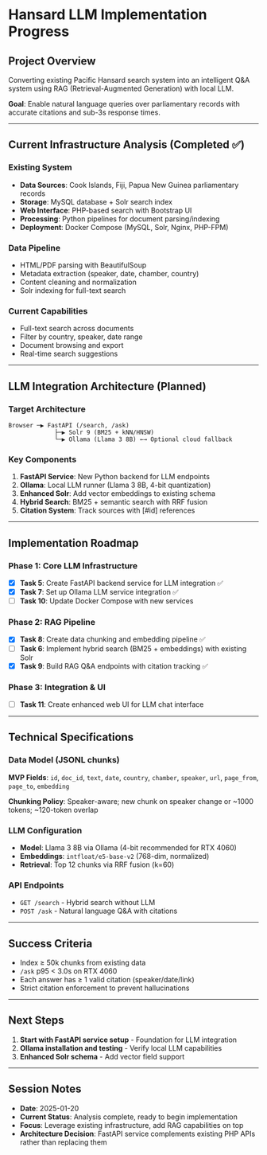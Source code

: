 # Hansard LLM Implementation Progress

## Project Overview
Converting existing Pacific Hansard search system into an intelligent Q&A system using RAG (Retrieval-Augmented Generation) with local LLM.

**Goal**: Enable natural language queries over parliamentary records with accurate citations and sub-3s response times.

---

## Current Infrastructure Analysis (Completed ✅)

### Existing System
- **Data Sources**: Cook Islands, Fiji, Papua New Guinea parliamentary records
- **Storage**: MySQL database + Solr search index  
- **Web Interface**: PHP-based search with Bootstrap UI
- **Processing**: Python pipelines for document parsing/indexing
- **Deployment**: Docker Compose (MySQL, Solr, Nginx, PHP-FPM)

### Data Pipeline
- HTML/PDF parsing with BeautifulSoup
- Metadata extraction (speaker, date, chamber, country)
- Content cleaning and normalization
- Solr indexing for full-text search

### Current Capabilities
- Full-text search across documents
- Filter by country, speaker, date range
- Document browsing and export
- Real-time search suggestions

---

## LLM Integration Architecture (Planned)

### Target Architecture
```
Browser ─▶ FastAPI (/search, /ask)
             ├─▶ Solr 9 (BM25 + kNN/HNSW)  
             └─▶ Ollama (Llama 3 8B) ←→ Optional cloud fallback
```

### Key Components
1. **FastAPI Service**: New Python backend for LLM endpoints
2. **Ollama**: Local LLM runner (Llama 3 8B, 4-bit quantization)
3. **Enhanced Solr**: Add vector embeddings to existing schema
4. **Hybrid Search**: BM25 + semantic search with RRF fusion
5. **Citation System**: Track sources with [#id] references

---

## Implementation Roadmap

### Phase 1: Core LLM Infrastructure
- [x] **Task 5**: Create FastAPI backend service for LLM integration ✅
- [x] **Task 7**: Set up Ollama LLM service integration ✅  
- [ ] **Task 10**: Update Docker Compose with new services

### Phase 2: RAG Pipeline
- [x] **Task 8**: Create data chunking and embedding pipeline ✅
- [ ] **Task 6**: Implement hybrid search (BM25 + embeddings) with existing Solr
- [x] **Task 9**: Build RAG Q&A endpoints with citation tracking ✅

### Phase 3: Integration & UI  
- [ ] **Task 11**: Create enhanced web UI for LLM chat interface

---

## Technical Specifications

### Data Model (JSONL chunks)
**MVP Fields**: `id`, `doc_id`, `text`, `date`, `country`, `chamber`, `speaker`, `url`, `page_from`, `page_to`, `embedding`

**Chunking Policy**: Speaker-aware; new chunk on speaker change or ~1000 tokens; ~120-token overlap

### LLM Configuration
- **Model**: Llama 3 8B via Ollama (4-bit recommended for RTX 4060)
- **Embeddings**: `intfloat/e5-base-v2` (768-dim, normalized)
- **Retrieval**: Top 12 chunks via RRF fusion (k=60)

### API Endpoints
- `GET /search` - Hybrid search without LLM
- `POST /ask` - Natural language Q&A with citations

---

## Success Criteria
- Index ≥ 50k chunks from existing data
- `/ask` p95 < 3.0s on RTX 4060  
- Each answer has ≥ 1 valid citation (speaker/date/link)
- Strict citation enforcement to prevent hallucinations

---

## Next Steps
1. **Start with FastAPI service setup** - Foundation for LLM integration
2. **Ollama installation and testing** - Verify local LLM capabilities
3. **Enhanced Solr schema** - Add vector field support

---

## Session Notes
- **Date**: 2025-01-20
- **Current Status**: Analysis complete, ready to begin implementation
- **Focus**: Leverage existing infrastructure, add RAG capabilities on top
- **Architecture Decision**: FastAPI service complements existing PHP APIs rather than replacing them
